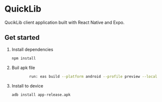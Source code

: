# QuickLib

QucikLib client application built with React Native and Expo. 

## Get started

1. Install dependencies

   ```bash
   npm install
   ```

2. Buil apk file

   ```bash
           run: eas build --platform android --profile preview --local --output app-release.apk
   ```

3. Install to device

   ```bash
   adb install app-release.apk
   ```